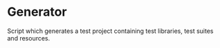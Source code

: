 Generator
=========

Script which generates a test project containing test libraries, test suites and resources.